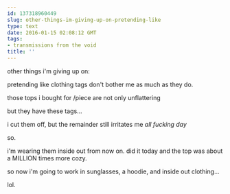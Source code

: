 ```yaml
---
id: 137318960449
slug: other-things-im-giving-up-on-pretending-like
type: text
date: 2016-01-15 02:08:12 GMT
tags:
- transmissions from the void
title: ''
---
```


other things i'm giving up on:

pretending like clothing tags don't bother me as much as they do.

those tops i bought for /piece are not only unflattering

but they have these tags...

i cut them off, but the remainder still irritates me *all fucking day*

so. 

i'm wearing them inside out from now on. did it today and the top was about a MILLION times more cozy.

so now i'm going to work in sunglasses, a hoodie, and inside out clothing...

lol.